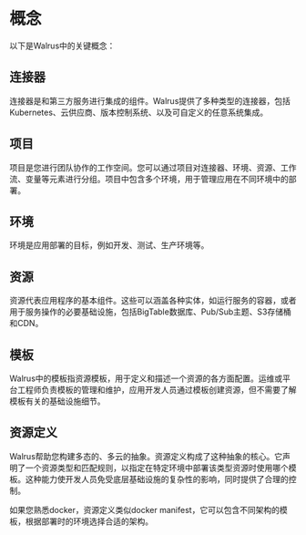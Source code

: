 # 概念

以下是Walrus中的关键概念：

## 连接器

连接器是和第三方服务进行集成的组件。Walrus提供了多种类型的连接器，包括Kubernetes、云供应商、版本控制系统、以及可自定义的任意系统集成。

## 项目

项目是您进行团队协作的工作空间。您可以通过项目对连接器、环境、资源、工作流、变量等元素进行分组。项目中包含多个环境，用于管理应用在不同环境中的部署。

## 环境

环境是应用部署的目标，例如开发、测试、生产环境等。

## 资源

资源代表应用程序的基本组件。这些可以涵盖各种实体，如运行服务的容器，或者用于服务操作的必要基础设施，包括BigTable数据库、Pub/Sub主题、S3存储桶和CDN。

## 模板

Walrus中的模板指资源模板，用于定义和描述一个资源的各方面配置。运维或平台工程师负责模板的管理和维护，应用开发人员通过模板创建资源，但不需要了解模板有关的基础设施细节。

## 资源定义

Walrus帮助您构建多态的、多云的抽象。资源定义构成了这种抽象的核心。它声明了一个资源类型和匹配规则，以指定在特定环境中部署该类型资源时使用哪个模板。这种能力使开发人员免受底层基础设施的复杂性的影响，同时提供了合理的控制。

如果您熟悉docker，资源定义类似docker manifest，它可以包含不同架构的模板，根据部署时的环境选择合适的架构。